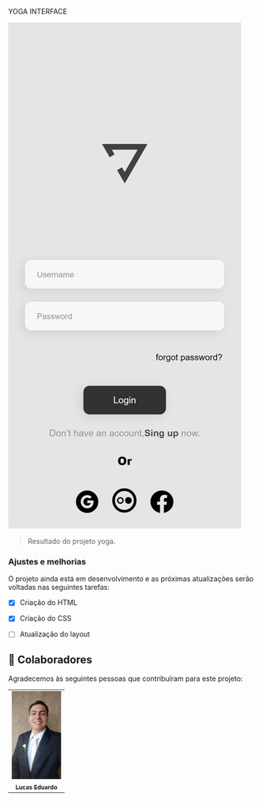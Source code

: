 YOGA INTERFACE


<img src="./assets/yoga-interface.jpg" alt="interface yoga">

> Resultado do projeto yoga.

### Ajustes e melhorias

O projeto ainda está em desenvolvimento e as próximas atualizações serão voltadas nas seguintes tarefas:

- [x] Criação do HTML
- [x] Criação do CSS
- [ ] Atualização do layout


## 🤝 Colaboradores

Agradecemos às seguintes pessoas que contribuíram para este projeto:

<table>
  <tr>
    <td align="center">
      <a href="#">
        <img src="./assets/Lucas.jpg" width="100px;" alt="Foto do Lucas"/><br>
        <sub>
          <b>Lucas Eduardo</b>
        </sub>
      </a>
    </td>
  </tr>
</table>


